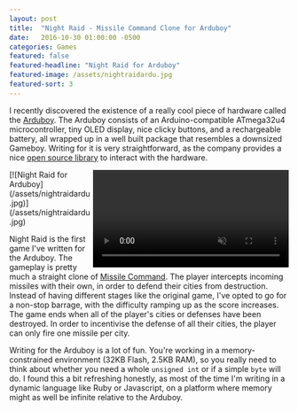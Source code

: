 ```yaml
---
layout: post
title:  "Night Raid - Missile Command Clone for Arduboy"
date:   2016-10-30 01:00:00 -0500
categories: Games
featured: false
featured-headline: "Night Raid for Arduboy"
featured-image: /assets/nightraidardu.jpg
featured-sort: 3
---
```


I recently discovered the existence of a really cool piece of hardware called the [Arduboy](http://www.arduboy.com). The Arduboy consists of an Arduino-compatible ATmega32u4 microcontroller, tiny OLED display, nice clicky buttons, and a rechargeable battery, all wrapped up in a well built package that resembles a downsized Gameboy. Writing for it is very straightforward, as the company provides a nice [open source library](https://asmcbain.net/projects/arduboy/docs/1.1/api/index.html) to interact with the hardware.

<div class='image-container' style='width:29.5%;display:inline-block;'>
[![Night Raid for Arduboy](/assets/nightraidardu.jpg)](/assets/nightraidardu.jpg)
</div>
<div class='image-container' style='display:inline-block;width:70%;float:right;'>
<video width='100%' preload='metadata' muted controls loop>
  <source src="/assets/nightraid480.webm" type="video/webm">
  <source src="/assets/nightraid480.mp4" type="video/mp4">
  Your browser does not support my awesome Night Raid video :(
</video> 
</div>

Night Raid is the first game I've written for the Arduboy. The gameplay is pretty much a straight clone of [Missile Command](https://en.wikipedia.org/wiki/Missile_Command). The player intercepts incoming missiles with their own, in order to defend their cities from destruction. Instead of having different stages like the original game, I've opted to go for a non-stop barrage, with the difficulty ramping up as the score increases. The game ends when all of the player's cities or defenses have been destroyed. In order to incentivise the defense of all their cities, the player can only fire one missile per city.

Writing for the Arduboy is a lot of fun. You're working in a memory-constrained environment (32KB Flash, 2.5KB RAM), so you really need to think about whether you need a whole ```unsigned int``` or if a simple ```byte``` will do. I found this a bit refreshing honestly, as most of the time I'm writing in a dynamic language like Ruby or Javascript, on a platform where memory might as well be infinite relative to the Arduboy.
